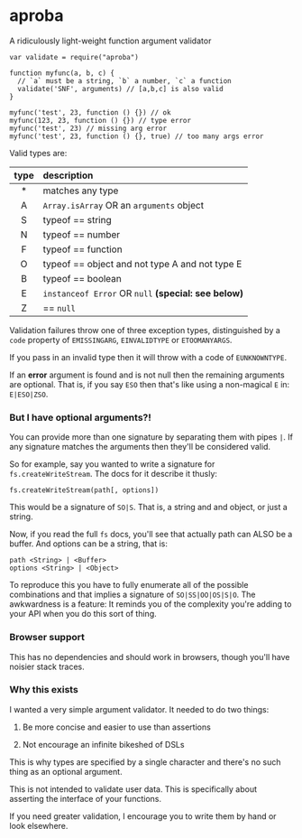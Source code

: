 # aproba

A ridiculously light-weight function argument validator

```
var validate = require("aproba")

function myfunc(a, b, c) {
  // `a` must be a string, `b` a number, `c` a function
  validate('SNF', arguments) // [a,b,c] is also valid
}

myfunc('test', 23, function () {}) // ok
myfunc(123, 23, function () {}) // type error
myfunc('test', 23) // missing arg error
myfunc('test', 23, function () {}, true) // too many args error
```

Valid types are:

| type | description                                           |
| :--: | :---------------------------------------------------- |
|  \*  | matches any type                                      |
|  A   | `Array.isArray` OR an `arguments` object              |
|  S   | typeof == string                                      |
|  N   | typeof == number                                      |
|  F   | typeof == function                                    |
|  O   | typeof == object and not type A and not type E        |
|  B   | typeof == boolean                                     |
|  E   | `instanceof Error` OR `null` **(special: see below)** |
|  Z   | == `null`                                             |

Validation failures throw one of three exception types, distinguished by a
`code` property of `EMISSINGARG`, `EINVALIDTYPE` or `ETOOMANYARGS`.

If you pass in an invalid type then it will throw with a code of
`EUNKNOWNTYPE`.

If an **error** argument is found and is not null then the remaining
arguments are optional. That is, if you say `ESO` then that's like using a
non-magical `E` in: `E|ESO|ZSO`.

### But I have optional arguments?!

You can provide more than one signature by separating them with pipes `|`.
If any signature matches the arguments then they'll be considered valid.

So for example, say you wanted to write a signature for
`fs.createWriteStream`. The docs for it describe it thusly:

```
fs.createWriteStream(path[, options])
```

This would be a signature of `SO|S`. That is, a string and and object, or
just a string.

Now, if you read the full `fs` docs, you'll see that actually path can ALSO
be a buffer. And options can be a string, that is:

```
path <String> | <Buffer>
options <String> | <Object>
```

To reproduce this you have to fully enumerate all of the possible
combinations and that implies a signature of `SO|SS|OO|OS|S|O`. The
awkwardness is a feature: It reminds you of the complexity you're adding to
your API when you do this sort of thing.

### Browser support

This has no dependencies and should work in browsers, though you'll have
noisier stack traces.

### Why this exists

I wanted a very simple argument validator. It needed to do two things:

1. Be more concise and easier to use than assertions

2. Not encourage an infinite bikeshed of DSLs

This is why types are specified by a single character and there's no such
thing as an optional argument.

This is not intended to validate user data. This is specifically about
asserting the interface of your functions.

If you need greater validation, I encourage you to write them by hand or
look elsewhere.
